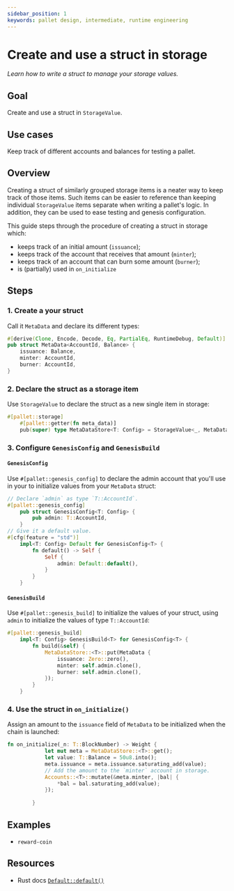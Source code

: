 ```yaml
---
sidebar_position: 1
keywords: pallet design, intermediate, runtime engineering
---
```


# Create and use a struct in storage

_Learn how to write a struct to manage your storage values._

## Goal

Create and use a struct in `StorageValue`.

## Use cases

Keep track of different accounts and balances for testing a pallet.

## Overview

Creating a struct of similarly grouped storage items is a neater way to keep track of those items. Such items can be
easier to reference than keeping individual `StorageValue` items separate when writing a pallet's logic. 
In addition, they can be used to ease testing and genesis configuration. 

This guide steps through the procedure of creating a struct in storage which:
- keeps track of an initial amount (`issuance`);
- keeps track of the account that receives that amount (`minter`);
- keeps track of an account that can burn some amount (`burner`);
- is (partially) used in `on_initialize`

## Steps

### 1. Create a your struct 

Call it `MetaData` and declare its different types: 

```rust
#[derive(Clone, Encode, Decode, Eq, PartialEq, RuntimeDebug, Default)]
pub struct MetaData<AccountId, Balance> {
	issuance: Balance,
	minter: AccountId,
	burner: AccountId,
}
```

### 2. Declare the struct as a storage item

Use `StorageValue` to declare the struct as a new single item in storage:

```rust
#[pallet::storage]
	#[pallet::getter(fn meta_data)]
	pub(super) type MetaDataStore<T: Config> = StorageValue<_, MetaData<T::AccountId, T::Balance>, ValueQuery>;
```

### 3. Configure `GenesisConfig` and `GenesisBuild`

#### `GenesisConfig`

Use `#[pallet::genesis_config]` to declare the admin account that you'll use in your to 
initialize values from your `MetaData` struct:

```rust
// Declare `admin` as type `T::AccountId`.
#[pallet::genesis_config]
	pub struct GenesisConfig<T: Config> {
		pub admin: T::AccountId,
	}
// Give it a default value.
#[cfg(feature = "std")]
	impl<T: Config> Default for GenesisConfig<T> {
		fn default() -> Self {
			Self {
				admin: Default::default(),
			}
		}
	}
```

#### `GenesisBuild`

Use `#[pallet::genesis_build]` to initialize the values of your struct, using `admin` to initialize the values
of type `T::AccountId`:   

```rust
#[pallet::genesis_build]
	impl<T: Config> GenesisBuild<T> for GenesisConfig<T> {
		fn build(&self) {
			MetaDataStore::<T>::put(MetaData {
				issuance: Zero::zero(),
				minter: self.admin.clone(),
				burner: self.admin.clone(),
			});
		}
	}
```

### 4. Use the struct in `on_initialize()`

Assign an amount to the `issuance` field of `MetaData` to be initialized when the chain is launched:

```rust
fn on_initialize(_n: T::BlockNumber) -> Weight {
			let mut meta = MetaDataStore::<T>::get();
			let value: T::Balance = 50u8.into();
			meta.issuance = meta.issuance.saturating_add(value);
            // Add the amount to the `minter` account in storage.
			Accounts::<T>::mutate(&meta.minter, |bal| {
				*bal = bal.saturating_add(value);
			});
			
		}
```

## Examples

- `reward-coin`

## Resources

- Rust docs [`Default::default()`](https://substrate.dev/rustdocs/v3.0.0/sp_std/default/trait.Default.html)